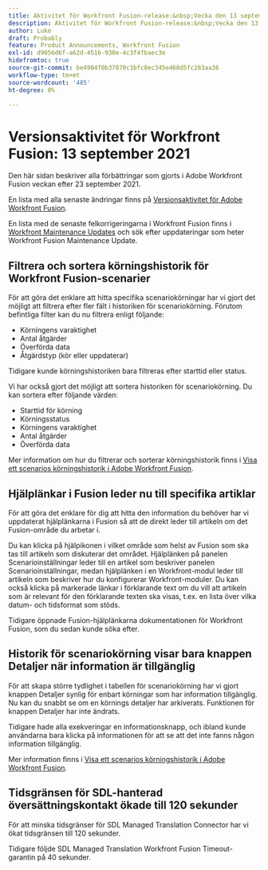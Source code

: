 ```yaml
---
title: Aktivitet för Workfront Fusion-release:&nbsp;Vecka den 13 september 2021
description: Aktivitet för Workfront Fusion-release:&nbsp;Vecka den 13 september 2021
author: Luke
draft: Probably
feature: Product Announcements, Workfront Fusion
exl-id: d9056d6f-a62d-4516-930e-4c3f4fbaec3e
hidefromtoc: true
source-git-commit: be4904f0b37870c1bfc8ec345e468d5fc283aa36
workflow-type: tm+mt
source-wordcount: '485'
ht-degree: 0%

---
```


# Versionsaktivitet för Workfront Fusion: 13 september 2021

Den här sidan beskriver alla förbättringar som gjorts i Adobe Workfront Fusion veckan efter 23 september 2021.

En lista med alla senaste ändringar finns på [Versionsaktivitet för Adobe Workfront Fusion](../../../product-announcements/product-releases/fusion-release-activity/fusion-release-activity.md).

En lista med de senaste felkorrigeringarna i Workfront Fusion finns i [Workfront Maintenance Updates](https://one.workfront.com/s/article/Workfront-Maintenance-Updates-1882317350) och sök efter uppdateringar som heter Workfront Fusion Maintenance Update.

## Filtrera och sortera körningshistorik för Workfront Fusion-scenarier

För att göra det enklare att hitta specifika scenariokörningar har vi gjort det möjligt att filtrera efter fler fält i historiken för scenariokörning. Förutom befintliga filter kan du nu filtrera enligt följande:

* Körningens varaktighet
* Antal åtgärder
* Överförda data
* Åtgärdstyp (kör eller uppdaterar)

Tidigare kunde körningshistoriken bara filtreras efter starttid eller status.

Vi har också gjort det möjligt att sortera historiken för scenariokörning. Du kan sortera efter följande värden:

* Starttid för körning
* Körningsstatus
* Körningens varaktighet
* Antal åtgärder
* Överförda data

Mer information om hur du filtrerar och sorterar körningshistorik finns i [Visa ett scenarios körningshistorik i Adobe Workfront Fusion](../../../workfront-fusion/scenarios/view-scenario-execution-history.md).

## Hjälplänkar i Fusion leder nu till specifika artiklar

För att göra det enklare för dig att hitta den information du behöver har vi uppdaterat hjälplänkarna i Fusion så att de direkt leder till artikeln om det Fusion-område du arbetar i.

Du kan klicka på hjälpikonen i vilket område som helst av Fusion som ska tas till artikeln som diskuterar det området. Hjälplänken på panelen Scenarioinställningar leder till en artikel som beskriver panelen Scenarioinställningar, medan hjälplänken i en Workfront-modul leder till artikeln som beskriver hur du konfigurerar Workfront-moduler. Du kan också klicka på markerade länkar i förklarande text om du vill att artikeln som är relevant för den förklarande texten ska visas, t.ex. en lista över vilka datum- och tidsformat som stöds.

Tidigare öppnade Fusion-hjälplänkarna dokumentationen för Workfront Fusion, som du sedan kunde söka efter.

## Historik för scenariokörning visar bara knappen Detaljer när information är tillgänglig

För att skapa större tydlighet i tabellen för scenariokörning har vi gjort knappen Detaljer synlig för enbart körningar som har information tillgänglig. Nu kan du snabbt se om en körnings detaljer har arkiverats. Funktionen för knappen Detaljer har inte ändrats.

Tidigare hade alla exekveringar en informationsknapp, och ibland kunde användarna bara klicka på informationen för att se att det inte fanns någon information tillgänglig.

Mer information finns i [Visa ett scenarios körningshistorik i Adobe Workfront Fusion](../../../workfront-fusion/scenarios/view-scenario-execution-history.md).

## Tidsgränsen för SDL-hanterad översättningskontakt ökade till 120 sekunder

För att minska tidsgränser för SDL Managed Translation Connector har vi ökat tidsgränsen till 120 sekunder.

Tidigare följde SDL Managed Translation Workfront Fusion Timeout-garantin på 40 sekunder.
